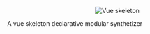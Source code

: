 <p align="center">
    <img src="https://raw.githubusercontent.com/wiki/hjeti/vue-skeleton/asset/image/vue-skeleton.png?v=2" alt="Vue skeleton" />
</p>

A vue skeleton declarative modular synthetizer

